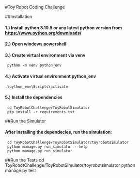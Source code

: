 #Toy Robot Coding Challenge

##Installation

#### 1.) Install python 3.10.5 or any latest python version from https://www.python.org/downloads/
#### 2.) Open windows powershell
#### 3.) Create virtual environment via venv 
     python -m venv python_env
#### 4.) Activate virtual environment python_env
    .\python_env\Scripts\activate
#### 5.) Install the dependencies
     cd ToyRobotChallenge/ToyRobotSimulator 
     pip install -r requirements.txt


##Run the Simulator
#### After installing the dependecies, run the simulation:
     cd ToyRobotChallenge/ToyRobotSimulator/toyrobotsimulator
     python manage.py run_simulator --help
     python manage.py run_simulator


##Run the Tests
     cd ToyRobotChallenge/ToyRobotSimulator/toyrobotsimulator
     python manage.py test
